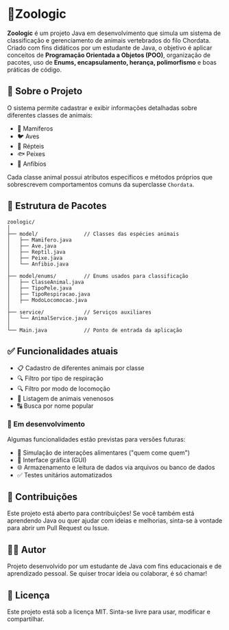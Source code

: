 # 🐾Zoologic
 
 **Zoologic** é um projeto Java em desenvolvimento que simula um sistema de classificação e gerenciamento de animais vertebrados do filo Chordata. Criado com fins didáticos por um estudante de Java, o objetivo é aplicar conceitos de **Programação Orientada a Objetos (POO)**, organização de pacotes, uso de **Enums, encapsulamento, herança, polimorfismo** e boas práticas de código.

## 📌 Sobre o Projeto
O sistema permite cadastrar e exibir informações detalhadas sobre diferentes classes de animais:

* 🦁 Mamíferos
* 🐦 Aves
* 🐍 Répteis
* 🐟 Peixes
* 🐸 Anfíbios

Cada classe animal possui atributos específicos e métodos próprios que sobrescrevem comportamentos comuns da superclasse `Chordata`.

## 📂 Estrutura de Pacotes
```
zoologic/
│
├── model/               // Classes das espécies animais
│   ├── Mamifero.java
│   ├── Ave.java
│   ├── Reptil.java
│   ├── Peixe.java
│   └── Anfibio.java
│
├── model/enums/         // Enums usados para classificação
│   ├── ClasseAnimal.java
│   ├── TipoPele.java
│   ├── TipoRespiracao.java
│   ├── ModoLocomocao.java
│
├── service/             // Serviços auxiliares
│   └── AnimalService.java
│
└── Main.java            // Ponto de entrada da aplicação

```

## ✅ Funcionalidades atuais

- 📋 Cadastro de diferentes animais por classe
- 🔍 Filtro por tipo de respiração
- 🔍 Filtro por modo de locomoção
- 🧪 Listagem de animais venenosos
- 🔠 Busca por nome popular

### 🚧 Em desenvolvimento
Algumas funcionalidades estão previstas para versões futuras:

- 🔁 Simulação de interações alimentares ("quem come quem")
- 📝 Interface gráfica (GUI)
- 🌐 Armazenamento e leitura de dados via arquivos ou banco de dados
- ✅ Testes unitários automatizados

## 🤝 Contribuições
Este projeto está aberto para contribuições! Se você também está aprendendo Java ou quer ajudar com ideias e melhorias, sinta-se à vontade para abrir um Pull Request ou Issue.

## 👨‍💻 Autor
Projeto desenvolvido por um estudante de Java com fins educacionais e de aprendizado pessoal. Se quiser trocar ideia ou colaborar, é só chamar!

## 📄 Licença
Este projeto está sob a licença MIT. Sinta-se livre para usar, modificar e compartilhar.
